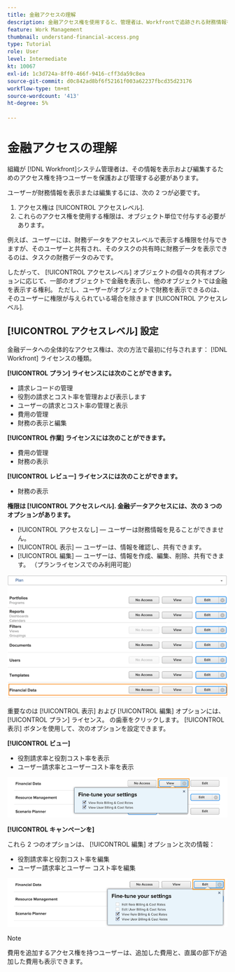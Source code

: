 ```yaml
---
title: 金融アクセスの理解
description: 金融アクセス権を使用すると、管理者は、Workfrontで追跡される財務情報を誰が表示および編集できるかを制御できます。
feature: Work Management
thumbnail: understand-financial-access.png
type: Tutorial
role: User
level: Intermediate
kt: 10067
exl-id: 1c3d724a-8ff0-466f-9416-cff3da59c8ea
source-git-commit: d0c842ad8bf6f52161f003a62237fbcd35d23176
workflow-type: tm+mt
source-wordcount: '413'
ht-degree: 5%

---
```


# 金融アクセスの理解

組織が [!DNL Workfront]システム管理者は、その情報を表示および編集するためのアクセス権を持つユーザーを保護および管理する必要があります。

ユーザーが財務情報を表示または編集するには、次の 2 つが必要です。

1. アクセス権は [!UICONTROL アクセスレベル].
2. これらのアクセス権を使用する権限は、オブジェクト単位で付与する必要があります。

例えば、ユーザーには、財務データをアクセスレベルで表示する権限を付与できますが、そのユーザーと共有され、そのタスクの共有時に財務データを表示できるのは、タスクの財務データのみです。

したがって、 [!UICONTROL アクセスレベル] オブジェクトの個々の共有オプションに応じて、一部のオブジェクトで金融を表示し、他のオブジェクトでは金融を表示する権利。 ただし、ユーザーがオブジェクトで財務を表示できるのは、そのユーザーに権限が与えられている場合を除きます [!UICONTROL アクセスレベル].

## [!UICONTROL アクセスレベル] 設定

金融データへの全体的なアクセス権は、次の方法で最初に付与されます： [!DNL Workfront] ライセンスの種類。

**[!UICONTROL プラン] ライセンスには次のことができます。**

* 請求レコードの管理
* 役割の請求とコスト率を管理および表示します
* ユーザーの請求とコスト率の管理と表示
* 費用の管理
* 財務の表示と編集

**[!UICONTROL 作業] ライセンスには次のことができます。**

* 費用の管理
* 財務の表示

**[!UICONTROL レビュー] ライセンスには次のことができます。**

* 財務の表示

**権限は [!UICONTROL アクセスレベル]. 金融データアクセスには、次の 3 つのオプションがあります。**

* [!UICONTROL アクセスなし]  — ユーザーは財務情報を見ることができません。
* [!UICONTROL 表示]  — ユーザーは、情報を確認し、共有できます。
* [!UICONTROL 編集]  — ユーザーは、情報を作成、編集、削除、共有できます。 （プランライセンスでのみ利用可能）

![一般的な財務データオプションをアクセスレベルで示す画像](assets/setting-up-finances-8.png)

重要なのは [!UICONTROL 表示] および [!UICONTROL 編集] オプションには、 [!UICONTROL プラン] ライセンス。 の歯車をクリックします。 [!UICONTROL 表示] ボタンを使用して、次のオプションを設定できます。

**[!UICONTROL ビュー]**

* 役割請求率と役割コスト率を表示
* ユーザー請求率とユーザーコスト率を表示

![アクセス・レベルでの財務データ・ビュー・オプションを示す画像](assets/setting-up-finances-9.png)

**[!UICONTROL キャンペーンを]**

これら 2 つのオプションは、 [!UICONTROL 編集] オプションと次の情報：

* 役割請求率と役割コスト率を編集
* ユーザー請求率とユーザー コスト率を編集

![アクセスレベルでの財務データ編集オプションを示す画像](assets/setting-up-finances-10.png)

>[!NOTE]
>
>費用を追加するアクセス権を持つユーザーは、追加した費用と、直属の部下が追加した費用も表示できます。
